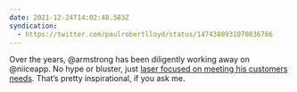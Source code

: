 ```yaml
---
date: 2021-12-24T14:02:48.583Z
syndication:
  - https://twitter.com/paulrobertlloyd/status/1474380931070836766
---
```

Over the years, @armstrong has been diligently working away on @niiceapp. No hype or bluster, just [laser focused on meeting his customers needs](https://youtube.com/watch?v=4ohNijJk6V8). That’s pretty inspirational, if you ask me.
